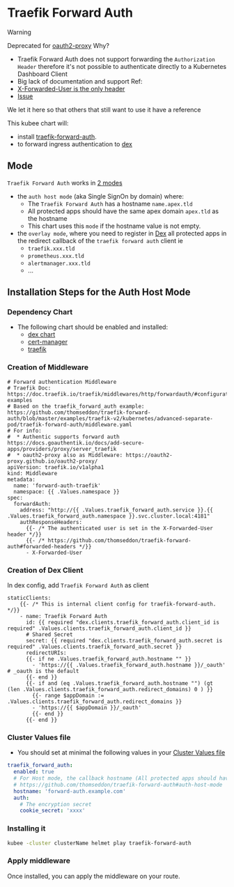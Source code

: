 # Traefik Forward Auth

> [!WARNING]
> Deprecated for [oauth2-proxy](../../charts/oauth2-proxy/README.md)
> Why?
> * Traefik Forward Auth does not support forwarding the `Authorization Header` 
> therefore it's not possible to authenticate directly to a Kubernetes Dashboard Client
> * Big lack of documentation and support
> Ref:
> * [X-Forwarded-User is the only header](https://github.com/thomseddon/traefik-forward-auth#forwarded-headers) 
> * [Issue](https://github.com/thomseddon/traefik-forward-auth/issues/30)
> 
> We let it here so that others that still want to use it have a reference


This kubee chart will:
* install [traefik-forward-auth](https://github.com/thomseddon/traefik-forward-auth).
* to forward ingress authentication to [dex](../../charts/dex/README.md)

## Mode

`Traefik Forward Auth` works in [2 modes](https://github.com/thomseddon/traefik-forward-auth#operation-modes)
* the `auth host mode` (aka Single SignOn by domain) where:
  * The `Traefik Forward Auth` has a hostname `name.apex.tld`
  * All protected apps should have the same apex domain `apex.tld` as the hostname
  * This chart uses this `mode` if the hostname value is not empty.
* the `overlay mode`, where you need to register in [Dex](../../charts/dex/values.yaml) all protected apps in the redirect callback of the `traefik forward auth` client ie
  * `traefik.xxx.tld`
  * `prometheus.xxx.tld`
  * `alertmanager.xxx.tld`
  * ...


  
## Installation Steps for the Auth Host Mode

### Dependency Chart

* The following chart should be enabled and installed:
  * [dex chart](../../charts/dex/README.md)
  * [cert-manager](../../charts/cert-manager/README.md)
  * [traefik](../../charts/traefik/README.md)
  
### Creation of Middleware

```gotemplate
# Forward authentication Middleware
# Traefik Doc: https://doc.traefik.io/traefik/middlewares/http/forwardauth/#configuration-examples
# Based on the traefik_forward_auth example: https://github.com/thomseddon/traefik-forward-auth/blob/master/examples/traefik-v2/kubernetes/advanced-separate-pod/traefik-forward-auth/middleware.yaml
# For info:
#  * Authentic supports forward auth https://docs.goauthentik.io/docs/add-secure-apps/providers/proxy/server_traefik
#  * oauth2-proxy also as Middleware: https://oauth2-proxy.github.io/oauth2-proxy/
apiVersion: traefik.io/v1alpha1
kind: Middleware
metadata:
  name: 'forward-auth-traefik'
  namespace: {{ .Values.namespace }}
spec:
  forwardAuth:
    address: "http://{{ .Values.traefik_forward_auth.service }}.{{ .Values.traefik_forward_auth.namespace }}.svc.cluster.local:4181"
    authResponseHeaders:
      {{- /* The authenticated user is set in the X-Forwarded-User header */}}
      {{- /* https://github.com/thomseddon/traefik-forward-auth#forwarded-headers */}}
      - X-Forwarded-User
```

### Creation of Dex Client

In dex config, add `Traefik Forward Auth` as client
```gotemplate
staticClients:
    {{- /* This is internal client config for traefik-forward-auth. */}}
    - name: Traefik Forward Auth
      id: {{ required "dex.clients.traefik_forward_auth.client_id is required" .Values.clients.traefik_forward_auth.client_id }}
      # Shared Secret
      secret: {{ required "dex.clients.traefik_forward_auth.secret is required" .Values.clients.traefik_forward_auth.secret }}
      redirectURIs:
      {{- if ne .Values.traefik_forward_auth.hostname "" }}
        - 'https://{{ .Values.traefik_forward_auth.hostname }}/_oauth' # _oauth is the default
      {{- end }}
      {{- if and (eq .Values.traefik_forward_auth.hostname "") (gt (len .Values.clients.traefik_forward_auth.redirect_domains) 0 ) }}
        {{- range $appDomain := .Values.clients.traefik_forward_auth.redirect_domains }}
        - 'https://{{ $appDomain }}/_oauth'
        {{- end }}
      {{- end }}
```

### Cluster Values file

* You should set at minimal the following values in your [Cluster Values file](../../../docs/site/cluster-values.md)
```yaml
traefik_forward_auth:
  enabled: true
  # For Host mode, the callback hostname (All protected apps should have the same apex domain)
  # https://github.com/thomseddon/traefik-forward-auth#auth-host-mode
  hostname: 'forward-auth.example.com'
  auth:
    # The encryption secret
    cookie_secret: 'xxxx'
```
### Installing it

```bash
kubee -cluster clusterName helmet play traefik-forward-auth
```

### Apply middleware

Once installed, you can apply the middleware on your route.


